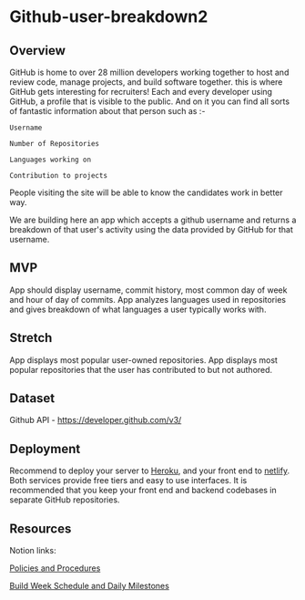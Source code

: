 # Github-user-breakdown2

## Overview

GitHub is home to over 28 million developers working together to host and review code, manage projects, and build software together.
this is where GitHub gets interesting for recruiters! Each and every developer using GitHub, a profile that is visible to the public. And on it you can find all sorts of fantastic information about that person such as :-

    Username
 
    Number of Repositories
  
    Languages working on
  
    Contribution to projects

People visiting the site will be able to know the candidates work in better way.
  
We are building here an app which accepts a github username and returns a breakdown of that user's activity using the data provided by GitHub for that username.

## MVP
App should display username, commit history, most common day of week and hour of day of commits. App analyzes languages used in repositories and gives breakdown of what languages a user typically works with. 

## Stretch 
App displays most popular user-owned repositories. App displays most popular repositories that the user has contributed to but not authored. 

## Dataset
Github API - https://developer.github.com/v3/

## Deployment
Recommend to deploy your server to [Heroku](https://devcenter.heroku.com/articles/getting-started-with-nodejs), and your front end to [netlify](https://www.netlify.com/blog/2016/09/29/a-step-by-step-guide-deploying-on-netlify/). Both services provide free tiers and easy to use interfaces. 
It is recommended that you keep your front end and backend codebases in separate GitHub repositories.

## Resources
Notion links:

[Policies and Procedures](https://www.notion.so/Policies-and-Procedures-19e679fc1a284b668d8132dd8d7228cd)

[Build Week Schedule and Daily Milestones](https://www.notion.so/Build-week-Schedule-and-Daily-Milestones-7f0aca2ad598459fa4492fdac9881d5b)
